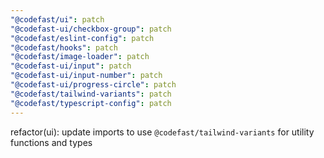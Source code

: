 ```yaml
---
"@codefast/ui": patch
"@codefast-ui/checkbox-group": patch
"@codefast/eslint-config": patch
"@codefast/hooks": patch
"@codefast/image-loader": patch
"@codefast-ui/input": patch
"@codefast-ui/input-number": patch
"@codefast-ui/progress-circle": patch
"@codefast/tailwind-variants": patch
"@codefast/typescript-config": patch
---
```


refactor(ui): update imports to use `@codefast/tailwind-variants` for utility functions and types
